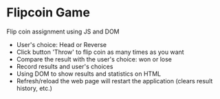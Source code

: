 # Flipcoin Game
Flip coin assignment using JS and DOM
- User's choice: Head or Reverse
- Click button 'Throw' to flip coin as many times as you want
- Compare the result with the user's choice: won or lose
- Record results and user's choices 
- Using DOM to show results and statistics on HTML
- Refresh/reload the web page will restart the application (clears result history, etc.)
